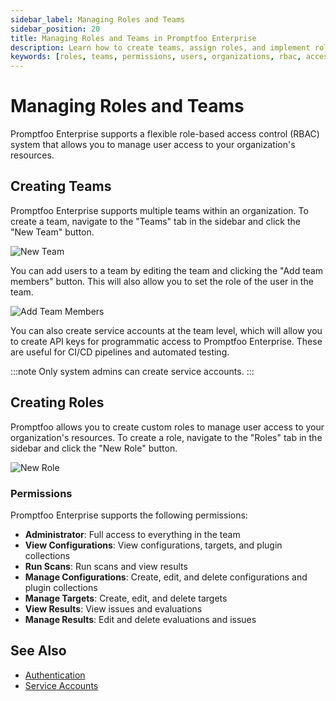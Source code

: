 ```yaml
---
sidebar_label: Managing Roles and Teams
sidebar_position: 20
title: Managing Roles and Teams in Promptfoo Enterprise
description: Learn how to create teams, assign roles, and implement role-based access control (RBAC) in Promptfoo Enterprise
keywords: [roles, teams, permissions, users, organizations, rbac, access control]
---
```


# Managing Roles and Teams

Promptfoo Enterprise supports a flexible role-based access control (RBAC) system that allows you to manage user access to your organization's resources.

## Creating Teams

Promptfoo Enterprise supports multiple teams within an organization. To create a team, navigate to the "Teams" tab in the sidebar and click the "New Team" button.

![New Team](/img/enterprise-docs/create-team.png)

You can add users to a team by editing the team and clicking the "Add team members" button. This will also allow you to set the role of the user in the team.

![Add Team Members](/img/enterprise-docs/add-team-members.png)

You can also create service accounts at the team level, which will allow you to create API keys for programmatic access to Promptfoo Enterprise. These are useful for CI/CD pipelines and automated testing.

:::note
Only system admins can create service accounts.
:::

## Creating Roles

Promptfoo allows you to create custom roles to manage user access to your organization's resources. To create a role, navigate to the "Roles" tab in the sidebar and click the "New Role" button.

![New Role](/img/enterprise-docs/create-new-role.png)

### Permissions

Promptfoo Enterprise supports the following permissions:

- **Administrator**: Full access to everything in the team
- **View Configurations**: View configurations, targets, and plugin collections
- **Run Scans**: Run scans and view results
- **Manage Configurations**: Create, edit, and delete configurations and plugin collections
- **Manage Targets**: Create, edit, and delete targets
- **View Results**: View issues and evaluations
- **Manage Results**: Edit and delete evaluations and issues

## See Also

- [Authentication](./authentication.md)
- [Service Accounts](./service-accounts.md)
